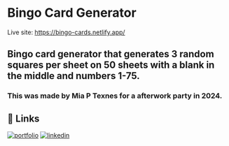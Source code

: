 
# Bingo Card Generator

Live site: https://bingo-cards.netlify.app/

## Bingo card generator that generates 3 random squares per sheet on 50 sheets with a blank in the middle and numbers 1-75.
### This was made by Mia P Texnes for a afterwork party in 2024.

## 🔗 Links
[![portfolio](https://img.shields.io/badge/my_portfolio-000?style=for-the-badge&logo=ko-fi&logoColor=white)](https://miatexnes.netlify.app/)
[![linkedin](https://img.shields.io/badge/linkedin-0A66C2?style=for-the-badge&logo=linkedin&logoColor=white)](https://www.linkedin.com/in/mia-texnes-847b28bb/)